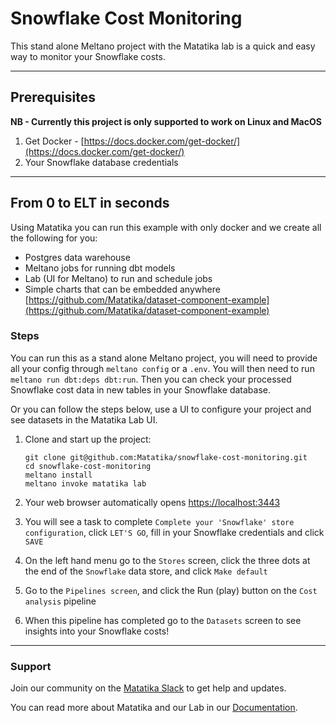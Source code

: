# Snowflake Cost Monitoring

This stand alone Meltano project with the Matatika lab is a quick and easy way to monitor your Snowflake costs.

---

## Prerequisites

**NB - Currently this project is only supported to work on Linux and MacOS**

1. Get Docker - [https://docs.docker.com/get-docker/](https://docs.docker.com/get-docker/)
2. Your Snowflake database credentials

---

## From 0 to ELT in seconds


Using Matatika you can run this example with only docker and we create all the following for you:
- Postgres data warehouse
- Meltano jobs for running dbt models
- Lab (UI for Meltano) to run and schedule jobs
- Simple charts that can be embedded anywhere [https://github.com/Matatika/dataset-component-example](https://github.com/Matatika/dataset-component-example)

### Steps

You can run this as a stand alone Meltano project, you will need to provide all your config through `meltano config` or a `.env`. You will then need to run `meltano run dbt:deps dbt:run`. Then you can check your processed Snowflake cost data in new tables in your Snowflake database. 

Or you can follow the steps below, use a UI to configure your project and see datasets in the Matatika Lab UI.

1. Clone and start up the project:
   ```terminal
   git clone git@github.com:Matatika/snowflake-cost-monitoring.git
   cd snowflake-cost-monitoring
   meltano install
   meltano invoke matatika lab
   ```

1. Your web browser automatically opens [https://localhost:3443](https://localhost:3443)

1. You will see a task to complete `Complete your 'Snowflake' store configuration`, click `LET'S GO`, fill in your Snowflake credentials and click `SAVE`

1. On the left hand menu go to the `Stores` screen, click the three dots at the end of the `Snowflake` data store, and click `Make default`

1. Go to the `Pipelines screen`, and click the Run (play) button on the `Cost analysis` pipeline

1. When this pipeline has completed go to the `Datasets` screen to see insights into your Snowflake costs!

---

### Support

Join our community on the [Matatika Slack](https://join.slack.com/t/matatika/shared_invite/zt-19n1bfokx-F31DNitTpSxWCFO2aFlgxg) to get help and updates.

You can read more about Matatika and our Lab in our [Documentation](https://www.matatika.com/docs/).
